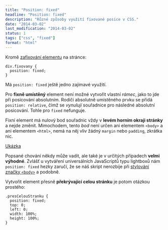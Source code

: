 ```yaml
---
title: "Position: fixed"
headline: "Position: fixed"
description: "Různé způsoby využití fixované posice v CSS."
date: "2014-03-02"
last_modification: "2014-03-02"
status: 1
tags: ["css", "fixed"]
format: "html"
---
```


<p>Kromě <a href="/position#fixed">zafixování elementu</a> na stránce:</p>

<pre><code>div.fixovany {
  position: fixed;
}</code></pre>

<p>Má <code>position: fixed</code> ještě jedno zajímavé využití.</p>

<p>Pro <b>fixně umístěný</b> element není možné vytvořit vlastní <i>rámec</i>, jako to jde při posicování absolutním. Rodiči absolutně umístěného prvku se přidá <code>position: relative</code>, čímž se <i>vynulují</i> souřadnice pro následné absolutní posicování. Tohle pro <code>fixed</code> nefunguje.</p>

<p>Fixní element má nulový bod souřadnic vždy v <b>levém horním okraji stránky</b> a nejde změnit. Mimochodem, tento <i>bod</i> není určen ani elementem <code>&lt;body></code> a ani elementem <code>&lt;html></code>, nemá na něj vliv žádný <code>margin</code> nebo <code>padding</code>, zkrátka nic.</p>

<p><a href="http://kod.djpw.cz/udcb">Ukázka</a></p>

<p>Popsané chování někdy může vadit, ale také je v určitých případech <b>velmi výhodné</b>. Zvlášť u vytváření universálních JavaScriptů typu lightboxů nám <code>position: fixed</code> hezky zaručí, že se náš skript nerozbije při <a href="/stylovani-body">stylování značky <code>&lt;body></code></a> a podobně.</p>

<p>Vytvořit element přesně <b>překrývající celou stránku</b> je potom otázkou prostého:</p>

<pre><code>.presCelouStranku {
  position: fixed;
  top: 0;
  left: 0;
  width: 100%;
  height: 100%;
}</code></pre>